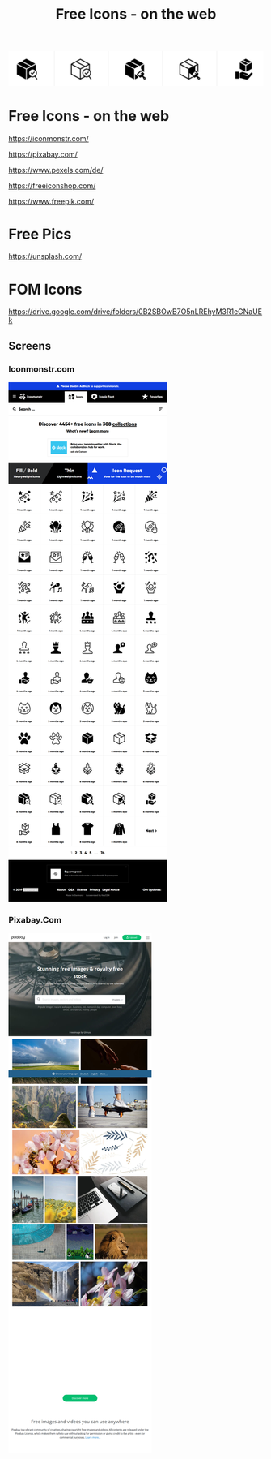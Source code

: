 ﻿---
layout: post
title: Free Icons - on the web  
categories: [Icons]
tags: [Icons, Free]
--- 

![FreeIcons](../pic/free-icons-on-the-web-iconmonstr-crop.png)

# Free Icons - on the web

<https://iconmonstr.com/>

<https://pixabay.com/>

<https://www.pexels.com/de/>

<https://freeiconshop.com/>

<https://www.freepik.com/>

# Free Pics 

<https://unsplash.com/>

# FOM Icons 

<https://drive.google.com/drive/folders/0B2SBOwB7O5nLREhyM3R1eGNaUEk>

## Screens

### Iconmonstr.com
![Screenshot](../pic/free-icons-on-the-web-iconmonstr.png)

### Pixabay.Com

![2020 05 29 Pixabay.Com](../pic/2020-05-29-pixabay.com.png)
